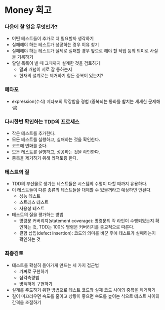 # Money 회고

### 다음에 할 일은 무엇인가?

- 어떤 테스트들이 추가로 더 필요할까 생각하기
- 실패해야 하는 테스트가 성공하는 경우 이유 찾기
- 실패해야 하는 테스트가 실제로 실패할 경우 앞으로 해야 할 작업 등의 의미로 사실을 기록하기
- 할일 목록이 빌 때 그때까지 설계한 것을 검토하기
  - 말과 개념이 서로 잘 통하는지
  - 현재의 설계로는 제거하기 힘든 중복이 있는지?

### 메타포

- expression(수식) 메타포의 막강함을 경험 (중복되는 통화를 합치는 세세한 문제해결)

### 다시한번 확인하는 TDD의 프로세스

- 작은 테스트를 추가한다.
- 모든 테스트를 실행하고, 실패하는 것을 확인한다.
- 코드에 변화를 준다.
- 모든 테스트를 실행하고, 성공하는 것을 확인한다.
- 중복을 제거하기 위해 리팩토링 한다.

### 테스트의 질

- TDD의 부산물로 생기는 테스트들은 시스템의 수명이 다할 때까지 유용하다.
- 이 테스트들이 다른 종류의 테스트들을 대체할 수 있을꺼라고 예상하면 안된다.
  - 성능 테스트
  - 스트레스 테스트
  - 사용성 테스트
- 테스트의 질을 평가하는 방법
  - 명령문 커버리지(statement coverage): 명령문의 각 라인이 수행되었는지 확인하는 것, TDD는 100% 명령문 커버리지를 종교적으로 따른다.
  - 결함 삽입(defect insertion): 코드의 의미를 바꾼 후에 테스트가 실패하는지 확인하는 것

### 최종검토

- 테스트를 확실히 돌아가게 만드는 세 가지 접근법
  - 가짜로 구현하기
  - 삼각측량법
  - 명백하게 구현하기
- 설계를 주도하기 위한 방법으로 테스트 코드와 실제 코드 사이의 중복을 제거하기
- 길이 미끄러우면 속도를 줄이고 상황이 좋으면 속도를 높이는 식으로 테스트 사이의 간격을 조절하기
